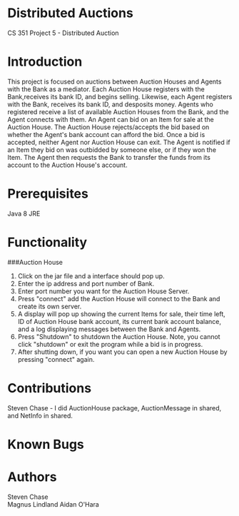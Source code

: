 Distributed Auctions
============
CS 351 Project 5 - Distributed Auction

Introduction
============
This project is focused on auctions between Auction Houses and Agents with
the Bank as a mediator. Each Auction House registers with the Bank,receives
its bank ID, and begins selling. Likewise, each Agent registers with the Bank, 
receives its bank ID, and desposits money. Agents who registered receive
a list of available Auction Houses from the Bank, and the Agent connects
with them. An Agent can bid on an Item for sale at the Auction House.
The Auction House rejects/accepts the bid based on whether the Agent's
bank account can afford the bid. Once a bid is accepted, neither Agent
nor Auction House can exit. The Agent is notified if an Item they bid
on was outbidded by someone else, or if they won the Item. The Agent then
requests the Bank to transfer the funds from its account to the Auction 
House's account.

Prerequisites
=============
Java 8 JRE

Functionality
=============


###Auction House
1. Click on the jar file and a interface should pop up.
2. Enter the ip address and port number of Bank.
3. Enter port number you want for the Auction House Server.  
3. Press "connect" add the Auction House will connect to the Bank 
   and create its own server.
4. A display will pop up showing the current Items for sale, their time left,
   ID of Auction House bank account, its current bank account balance, and a 
   log displaying messages between the Bank and Agents.
5. Press "Shutdown" to shutdown the Auction House. Note, you cannot click 
   "shutdown" or exit the program while a bid is in progress.
6. After shutting down, if you want you can open a new Auction House
   by pressing "connect" again.

Contributions
=============
Steven Chase - I did AuctionHouse package, AuctionMessage in shared, and NetInfo
in shared. 

Known Bugs  
==========


Authors
=======
Steven Chase  
Magnus Lindland
Aidan O'Hara
